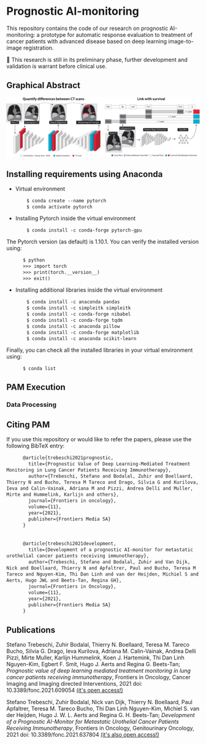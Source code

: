 # Prognostic AI-monitoring

This repository contains the code of our research on prognostic AI-monitoring: a prototype for automatic response evaluation to treatment of cancer patients with advanced disease based on deep learning image-to-image registration. 

:construction: This research is still in its preliminary phase, further development and validation is warrant before clinical use.  

## Graphical Abstract



![pam](figures/pam.jpg)

## Installing requirements using Anaconda

- Virtual environment

          $ conda create --name pytorch
          $ conda activate pytorch

- Installing Pytorch inside the virtual environment

          $ conda install -c conda-forge pytorch-gpu 

The Pytorch version (as default) is 1.10.1. You can verify the installed version using:

          $ python
          >>> import torch
          >>> print(torch.__version__)
          >>> exit()

- Installing additional libraries inside the virtual environment

          $ conda install -c anaconda pandas
          $ conda install -c simpleitk simpleitk
          $ conda install -c conda-forge nibabel
          $ conda install -c conda-forge tqdm
          $ conda install -c anaconda pillow
          $ conda install -c conda-forge matplotlib
          $ conda install -c anaconda scikit-learn


Finally, you can check all the installed libraries in your virtual environment using:

          $ conda list


## PAM Execution

### Data Processing



## Citing PAM

If you use this repository or would like to refer the papers, please use the following BibTeX entry:

          @article{trebeschi2021prognostic,
            title={Prognostic Value of Deep Learning-Mediated Treatment Monitoring in Lung Cancer Patients Receiving Immunotherapy},
            author={Trebeschi, Stefano and Bodalal, Zuhir and Boellaard, Thierry N and Bucho, Teresa M Tareco and Drago, Silvia G and Kurilova, Ieva and Calin-Vainak, Adriana M and Pizzi, Andrea Delli and Muller, Mirte and Hummelink, Karlijn and others},
            journal={Frontiers in oncology},
            volume={11},
            year={2021},
            publisher={Frontiers Media SA}
          }


          @article{trebeschi2021development,
            title={Development of a prognostic AI-monitor for metastatic urothelial cancer patients receiving immunotherapy},
            author={Trebeschi, Stefano and Bodalal, Zuhir and Van Dijk, Nick and Boellaard, Thierry N and Apfaltrer, Paul and Bucho, Teresa M Tareco and Nguyen-Kim, Thi Dan Linh and van der Heijden, Michiel S and Aerts, Hugo JWL and Beets-Tan, Regina GH},
            journal={Frontiers in Oncology},
            volume={11},
            year={2021},
            publisher={Frontiers Media SA}
          }

## Publications

Stefano Trebeschi, Zuhir Bodalal, Thierry N. Boellaard,  Teresa M. Tareco Bucho, Silvia G. Drago, Ieva Kurilova, Adriana M. Calin-Vainak,  Andrea Delli Pizzi, Mirte Muller, Karlijn Hummelink, Koen J. Hartemink, Thi Dan Linh Nguyen-Kim,  Egbert F. Smit,  Hugo J. Aerts and  Regina G. Beets-Tan; _Prognostic value of deep learning mediated treatment monitoring in lung cancer patients receiving immunotherapy_, Frontiers in Oncology, Cancer Imaging and Imaging directed Interventions, 2021 doi: 10.3389/fonc.2021.609054 [(it's open access!)](https://www.frontiersin.org/articles/10.3389/fonc.2021.609054)

Stefano Trebeschi, Zuhir Bodalal, Nick van Dijk, Thierry N. Boellaard, Paul Apfaltrer, Teresa M. Tareco Bucho, Thi Dan Linh Nguyen-Kim, Michiel S. van der Heijden, Hugo J. W. L. Aerts and Regina G. H. Beets-Tan; _Development of a Prognostic AI-Monitor for Metastatic Urothelial Cancer Patients Receiving Immunotherapy_, Frontiers in Oncology, Genitourinary Oncology, 2021 doi: 10.3389/fonc.2021.637804 [(it's also open access!)](https://www.frontiersin.org/articles/10.3389/fonc.2021.637804)



